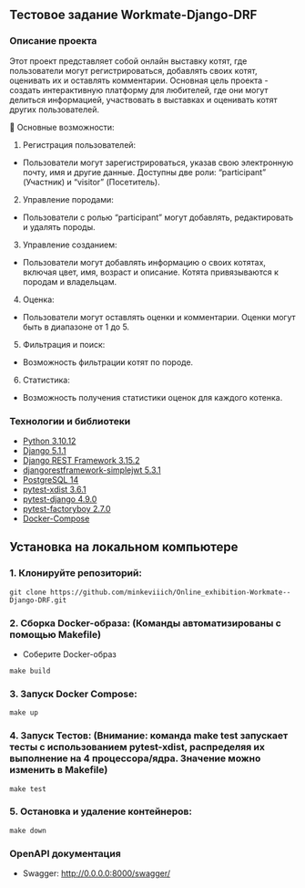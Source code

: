 ## Тестовое задание Workmate-Django-DRF
### Описание проекта

Этот проект представляет собой онлайн выставку котят, где пользователи могут регистрироваться, добавлять своих котят, оценивать их и оставлять комментарии. Основная цель проекта - создать интерактивную платформу для любителей, где они могут делиться информацией, участвовать в выставках и оценивать котят других пользователей.

🔭 Основные возможности:

1. Регистрация пользователей:
- Пользователи могут зарегистрироваться, указав свою электронную почту, имя и другие данные. Доступны две роли: “participant” (Участник) и “visitor” (Посетитель).
2. Управление породами:
- Пользователи с ролью “participant” могут добавлять, редактировать и удалять породы.
3. Управление созданием:
- Пользователи могут добавлять информацию о своих котятах, включая цвет, имя, возраст и описание. Котята привязываются к породам и владельцам.
4. Оценка:
- Пользователи могут оставлять оценки и комментарии. Оценки могут быть в диапазоне от 1 до 5.
5. Фильтрация и поиск:
- Возможность фильтрации котят по породе.
6. Статистика:
- Возможность получения статистики оценок для каждого котенка.

### Технологии и библиотеки
* [Python 3.10.12](https://www.python.org/doc/)
* [Django 5.1.1](https://docs.djangoproject.com/en/4.2/)
* [Django REST Framework  3.15.2](https://www.django-rest-framework.org/)
* [djangorestframework-simplejwt 5.3.1](https://django-rest-framework-simplejwt.readthedocs.io/en/latest/)
* [PostgreSQL 14](https://www.postgresql.org/docs/14/index.html)
* [pytest-xdist 3.6.1](https://pytest-xdist.readthedocs.io/en/stable/)
* [pytest-django 4.9.0](https://pytest-django.readthedocs.io/en/latest/index.html)
* [pytest-factoryboy 2.7.0](https://pytest-factoryboy.readthedocs.io/en/stable/)
* [Docker-Compose](https://docs.docker.com/compose/release-notes/)

## Установка на локальном компьютере
### 1. Клонируйте репозиторий:
```
git clone https://github.com/minkeviiich/Online_exhibition-Workmate--Django-DRF.git
```
### 2. Сборка Docker-образа: (Команды автоматизированы с помощью Makefile)

- Соберите Docker-образ

```
make build
```

### 3. Запуск Docker Compose:

```
make up
```
### 4. Запуск Тестов: (Внимание: команда make test запускает тесты с использованием pytest-xdist, распределяя их выполнение на 4 процессора/ядра. Значение можно изменить в Makefile)

```
make test
```
### 5. Остановка и удаление контейнеров:

```
make down
```

### __OpenAPI документация__
* Swagger: http://0.0.0.0:8000/swagger/
